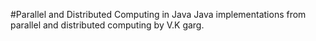 #Parallel and Distributed Computing in Java
Java implementations from parallel and distributed computing by V.K garg.
